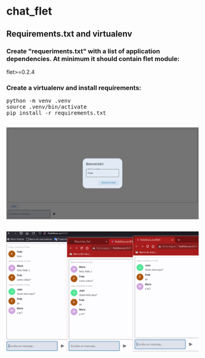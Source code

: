 # chat_flet

## Requirements.txt and virtualenv

### Create "requeriments.txt" with a list of application dependencies. At minimum it should contain flet module:

flet>=0.2.4

### Create a virtualenv and install requirements:
<pre>
python -m venv .venv
source .venv/bin/activate
pip install -r requirements.txt
</pre>

## 
<img src="img/img.png">

## 
<img src="img/img1.png">
